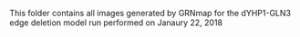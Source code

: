 This folder contains all images generated by GRNmap for the dYHP1-GLN3 edge deletion model run performed on Janaury 22, 2018
